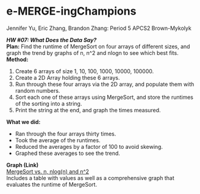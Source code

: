 # e-MERGE-ingChampions
Jennifer Yu, Eric Zhang, Brandon Zhang: Period 5 APCS2 Brown-Mykolyk <br> 

***HW #07: What Does the Data Say?*** <br> 
**Plan:** Find the runtime of MergeSort on four arrays of different sizes, and graph the trend by graphs of n, n^2 and nlogn to see which best fits. <br> 
**Method:**
  1. Create 6 arrays of size 1, 10, 100, 1000, 10000, 100000. 
  2. Create a 2D Array holding these 6 arrays. 
  3. Run through these four arrays via the 2D array, and populate them with random numbers. 
  4. Sort each one of these arrays using MergeSort, and store the runtimes of the sorting into a string. 
  5. Print the string at the end, and graph the times measured. 
  
**What we did:**
  * Ran through the four arrays thirty times. 
  * Took the average of the runtimes. 
  * Reduced the averages by a factor of 100 to avoid skewing. 
  * Graphed these averages to see the trend. 

**Graph (Link)** <br> 
 [MergeSort vs. n, nlog(n) and n^2](https://docs.google.com/document/d/1VB3V4dNLcd05KYYzLG7QXkBsOT2EIJXENATCzGV4F_Q/pub)<br> 
 Includes a table with values as well as a comprehensive graph that evaluates the runtime of MergeSort. 

